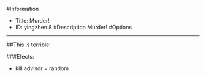 #Information
 - Title: Murder!
 - ID: yingzhen.8
#Description
Murder!
#Options

___
##This is terrible!

###Efects:<ul><li>kill advisor = random</li></ul>
